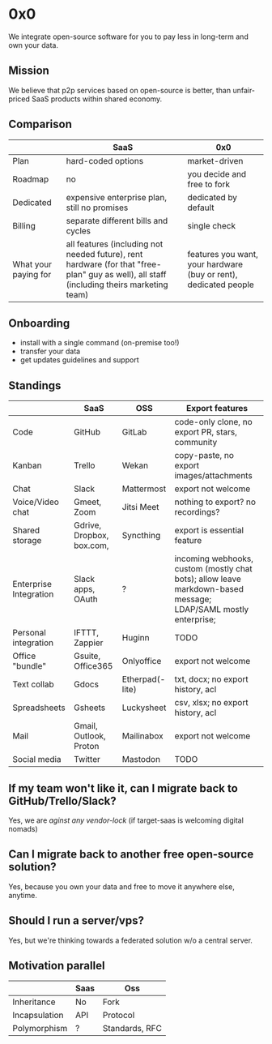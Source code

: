 # 0x0

We integrate open-source software for you to pay less in long-term and own your data.
## Mission

We believe that p2p services based on open-source is better, than unfair-priced SaaS products within shared economy.
## Comparison

|                      | SaaS                                                                                                                                      | 0x0                                                              |
|----------------------|-------------------------------------------------------------------------------------------------------------------------------------------|------------------------------------------------------------------|
| Plan                 | hard-coded options                                                                                                                        | market-driven                                                    |
| Roadmap              | no                                                                                                                                        | you decide and free to fork                                      |
| Dedicated            | expensive enterprise plan, still no promises                                                                                              | dedicated by default                                             |
| Billing              | separate different bills and cycles                                                                                                       | single check                                                     |
| What your paying for | all features (including not needed future), rent hardware (for that "free-plan" guy as well), all staff (including theirs marketing team) | features you want, your hardware (buy or rent), dedicated people |

## Onboarding

- install with a single command (on-premise too!)
- transfer your data
- get updates guidelines and support

## Standings

|                        | SaaS                      | OSS             | Export features                                                                                                |
|------------------------|---------------------------|-----------------|----------------------------------------------------------------------------------------------------------------|
| Code                   | GitHub                    | GitLab          | code-only clone, no export PR, stars, community                                                                |
| Kanban                 | Trello                    | Wekan           | copy-paste, no export images/attachments                                                                       |
| Chat                   | Slack                     | Mattermost      | export not welcome                                                                                             |
| Voice/Video chat       | Gmeet, Zoom               | Jitsi Meet      | nothing to export? no recordings?                                                                              |
| Shared storage         | Gdrive, Dropbox, box.com, | Syncthing       | export is essential feature                                                                                    |
| Enterprise Integration | Slack apps, OAuth         | ?               | incoming webhooks, custom (mostly chat bots); allow leave markdown-based message; LDAP/SAML mostly enterprise; |
| Personal integration   | IFTTT, Zappier            | Huginn          | TODO                                                                                                           |
| Office "bundle"        | Gsuite, Office365         | Onlyoffice      | export not welcome                                                                                             |
| Text collab            | Gdocs                     | Etherpad(-lite) | txt, docx; no export history, acl                                                                              |
| Spreadsheets           | Gsheets                   | Luckysheet      | csv, xlsx; no export history, acl                                                                              |
| Mail                   | Gmail, Outlook, Proton    | Mailinabox      | export not welcome                                                                                             |
| Social media           | Twitter                   | Mastodon        | TODO                                                                                                           |
## If my team won't like it, can I migrate back to GitHub/Trello/Slack?

Yes, we are _aginst any vendor-lock_ (if target-saas is welcoming digital nomads)

## Can I migrate back to another free open-source solution?

Yes, because you own your data and free to move it anywhere else, anytime.

## Should I run a server/vps?

Yes, but we're thinking towards a federated solution w/o a central server.

## Motivation parallel

|               | Saas | Oss            |
|---------------|------|----------------|
| Inheritance   | No   | Fork           |
| Incapsulation | API  | Protocol       |
| Polymorphism  | ?    | Standards, RFC |
